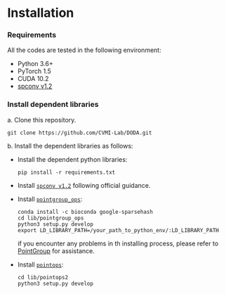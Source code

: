 # Installation

### Requirements
All the codes are tested in the following environment:
- Python 3.6+
- PyTorch 1.5
- CUDA 10.2
- [spconv v1.2](https://github.com/traveller59/spconv)


### Install dependent libraries


a. Clone this repository.
```shell
git clone https://github.com/CVMI-Lab/DODA.git
```

b. Install the dependent libraries as follows:

* Install the dependent python libraries: 
    ```
    pip install -r requirements.txt 
    ```

* Install [`spconv v1.2`](https://github.com/traveller59/spconv) following official guidance.

* Install [`pointgroup_ops`](../lib/pointgroup_ops):
    ```
    conda install -c bioconda google-sparsehash
    cd lib/pointgroup_ops
    python3 setup.py develop
    export LD_LIBRARY_PATH=/your_path_to_python_env/:LD_LIBRARY_PATH
    ```
    if you encounter any problems in th installing process, please refer to [PointGroup](https://github.com/dvlab-research/PointGroup) for assistance.
* Install [`pointops`](../lib/pointops2):
    ```
    cd lib/pointops2
    python3 setup.py develop
    ```